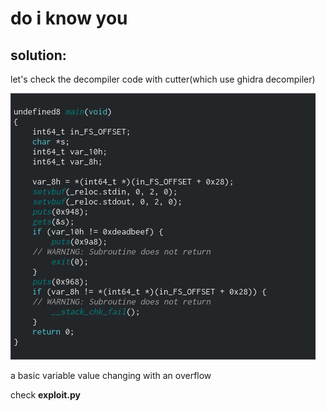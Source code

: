 # do i know you

## solution:

let's check the decompiler code with cutter(which use ghidra decompiler)

![](cutter_decompiler.png)

a basic variable value changing with an overflow 

check **exploit.py**